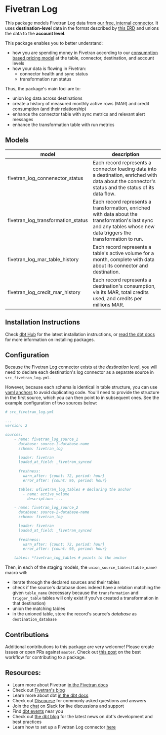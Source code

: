 # Fivetran Log 

This package models Fivetran Log data from [our free, internal connector](https://fivetran.com/docs/logs/fivetran-log). It uses **destination-level** data in the format described by [this ERD](https://docs.google.com/presentation/d/1lny-kFwJIvOCbKky3PEvEQas4oaHVVTahj3OTRONpu8/?usp=sharing) and unions the data to the **account level**.

This package enables you to better understand:
* how you are spending money in Fivetran according to our [consumption based pricing model](https://fivetran.com/docs/getting-started/consumption-based-pricing) at the table, connector, destination, and account levels
* how your data is flowing in Fivetran:
    * connector health and sync status
    * transformation run status

Thus, the package's main foci are to:
* union log data across destinations
* create a history of measured monthly active rows (MAR) and credit consumption (and their relationship)
* enhance the connector table with sync metrics and relevant alert messages
* enhance the transformation table with run metrics

## Models

| **model**                  | **description**                                                                                                                                               |
| -------------------------- | ------------------------------------------------------------------------------------------------------------------------------------------------------------- |
| fivetran\_log\_connenector\_status        | Each record represents a connector loading data into a destination, enriched with data about the connector's status and the status of its data flow.                                          |
| fivetran\_log\_transformation\_status     | Each record represents a transformation, enriched with data about the transformation's last sync and any tables whose new data triggers the transformation to run. |
| fivetran\_log\_mar\_table\_history     | Each record represents a table's active volume for a month, complete with data about its connector and destination.                             |
| fivetran\_log\_credit\_mar\_history    | Each record represents a destination's consumption, via its MAR, total credits used, and credits per millions MAR.                             |


## Installation Instructions
Check [dbt Hub](https://hub.getdbt.com/) for the latest installation instructions, or [read the dbt docs](https://docs.getdbt.com/docs/package-management) for more information on installing packages.

## Configuration
Because the Fivetran Log connector exists at the *destination* level, you will need to declare each destination's log connector as a separate source in `src_fivetran_log.yml`. 

However, because each schema is identical in table structure, you can use [yaml anchors](https://support.atlassian.com/bitbucket-cloud/docs/yaml-anchors/) to avoid duplicating code. You'll need to provide the structure in the first source, which you can then point to in subsequent ones. See the example configuration of two sources below:

```yml
# src_fivetran_log.yml

...
version: 2

sources: 
    - name: fivetran_log_source_1
      database: source-1-database-name
      schema: fivetran_log

      loader: fivetran
      loaded_at_field: _fivetran_synced
      
      freshness:
        warn_after: {count: 72, period: hour}
        error_after: {count: 96, period: hour}

      tables: &fivetran_log_tables # declaring the anchor
        - name: active_volume 
          description: ...

    - name: fivetran_log_source_2
      database: source-2-database-name
      schema: fivetran_log

      loader: fivetran
      loaded_at_field: _fivetran_synced
      
      freshness:
        warn_after: {count: 72, period: hour}
        error_after: {count: 96, period: hour}

    tables: *fivetran_log_tables # points to the anchor

```

Then, in each of the staging models, the `union_source_tables(table_name)` macro will:
* iterate through the declared sources and their tables
* check if the source's database does indeed have a relation matching the given `table_name` (necessary because the `transformation` and `trigger_table` tables will only exist if you've created a transformation in that destination)
* union the matching tables
* in the unioned table, store the record's source's *database* as `destination_database`

## Contributions

Additional contributions to this package are very welcome! Please create issues
or open PRs against `master`. Check out 
[this post](https://discourse.getdbt.com/t/contributing-to-a-dbt-package/657) 
on the best workflow for contributing to a package.

## Resources:
- Learn more about Fivetran [in the Fivetran docs](https://fivetran.com/docs)
- Check out [Fivetran's blog](https://fivetran.com/blog)
- Learn more about dbt [in the dbt docs](https://docs.getdbt.com/docs/introduction)
- Check out [Discourse](https://discourse.getdbt.com/) for commonly asked questions and answers
- Join the [chat](http://slack.getdbt.com/) on Slack for live discussions and support
- Find [dbt events](https://events.getdbt.com) near you
- Check out [the dbt blog](https://blog.getdbt.com/) for the latest news on dbt's development and best practices
- Learn how to set up a Fivetran Log connector [here](https://fivetran.com/docs/logs/fivetran-log/setup-guide)